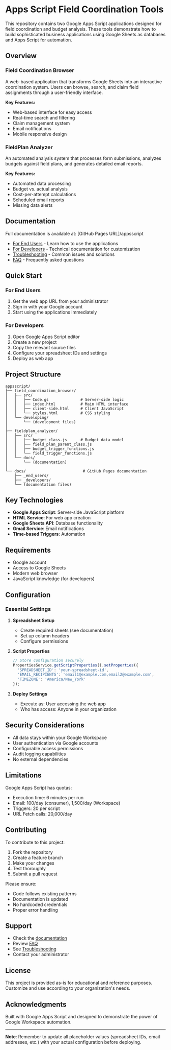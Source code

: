 # Apps Script Field Coordination Tools

This repository contains two Google Apps Script applications designed for field coordination and budget analysis. These tools demonstrate how to build sophisticated business applications using Google Sheets as databases and Apps Script for automation.

## Overview

### Field Coordination Browser
A web-based application that transforms Google Sheets into an interactive coordination system. Users can browse, search, and claim field assignments through a user-friendly interface.

**Key Features:**
- Web-based interface for easy access
- Real-time search and filtering
- Claim management system
- Email notifications
- Mobile responsive design

### FieldPlan Analyzer
An automated analysis system that processes form submissions, analyzes budgets against field plans, and generates detailed email reports.

**Key Features:**
- Automated data processing
- Budget vs. actual analysis
- Cost-per-attempt calculations
- Scheduled email reports
- Missing data alerts

## Documentation

Full documentation is available at: [GitHub Pages URL]/appsscript

- [For End Users](docs/end-users/) - Learn how to use the applications
- [For Developers](docs/developers/) - Technical documentation for customization
- [Troubleshooting](docs/troubleshooting.md) - Common issues and solutions
- [FAQ](docs/faq.md) - Frequently asked questions

## Quick Start

### For End Users

1. Get the web app URL from your administrator
2. Sign in with your Google account
3. Start using the applications immediately

### For Developers

1. Open Google Apps Script editor
2. Create a new project
3. Copy the relevant source files
4. Configure your spreadsheet IDs and settings
5. Deploy as web app

## Project Structure

```
appsscript/
├── field_coordination_browser/
│   ├── src/
│   │   ├── Code.gs              # Server-side logic
│   │   ├── index.html           # Main HTML interface
│   │   ├── client-side.html     # Client JavaScript
│   │   └── styles.html          # CSS styling
│   └── developing/
│       └── (development files)
│
├── fieldplan_analyzer/
│   ├── src/
│   │   ├── budget_class.js      # Budget data model
│   │   ├── field_plan_parent_class.js
│   │   ├── budget_trigger_functions.js
│   │   └── field_trigger_functions.js
│   └── docs/
│       └── (documentation)
│
└── docs/                         # GitHub Pages documentation
    ├── _end_users/
    ├── _developers/
    └── (documentation files)
```

## Key Technologies

- **Google Apps Script**: Server-side JavaScript platform
- **HTML Service**: For web app creation
- **Google Sheets API**: Database functionality
- **Gmail Service**: Email notifications
- **Time-based Triggers**: Automation

## Requirements

- Google account
- Access to Google Sheets
- Modern web browser
- JavaScript knowledge (for developers)

## Configuration

### Essential Settings

1. **Spreadsheet Setup**
   - Create required sheets (see documentation)
   - Set up column headers
   - Configure permissions

2. **Script Properties**
   ```javascript
   // Store configuration securely
   PropertiesService.getScriptProperties().setProperties({
     'SPREADSHEET_ID': 'your-spreadsheet-id',
     'EMAIL_RECIPIENTS': 'email1@example.com,email2@example.com',
     'TIMEZONE': 'America/New_York'
   });
   ```

3. **Deploy Settings**
   - Execute as: User accessing the web app
   - Who has access: Anyone in your organization

## Security Considerations

- All data stays within your Google Workspace
- User authentication via Google accounts
- Configurable access permissions
- Audit logging capabilities
- No external dependencies

## Limitations

Google Apps Script has quotas:
- Execution time: 6 minutes per run
- Email: 100/day (consumer), 1,500/day (Workspace)
- Triggers: 20 per script
- URL Fetch calls: 20,000/day

## Contributing

To contribute to this project:

1. Fork the repository
2. Create a feature branch
3. Make your changes
4. Test thoroughly
5. Submit a pull request

Please ensure:
- Code follows existing patterns
- Documentation is updated
- No hardcoded credentials
- Proper error handling

## Support

- Check the [documentation](docs/)
- Review [FAQ](docs/faq.md)
- See [Troubleshooting](docs/troubleshooting.md)
- Contact your administrator

## License

This project is provided as-is for educational and reference purposes. Customize and use according to your organization's needs.

## Acknowledgments

Built with Google Apps Script and designed to demonstrate the power of Google Workspace automation.

---

**Note**: Remember to update all placeholder values (spreadsheet IDs, email addresses, etc.) with your actual configuration before deploying.